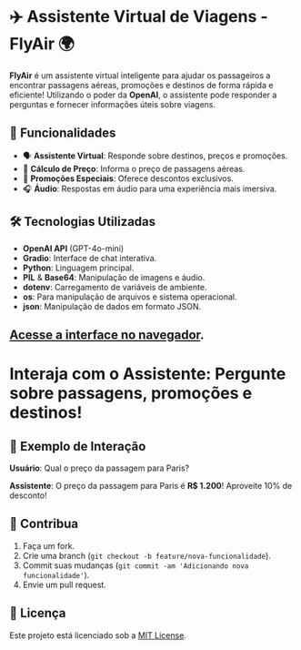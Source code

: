 # ✈️ **Assistente Virtual de Viagens - FlyAir** 🌍

**FlyAir** é um assistente virtual inteligente para ajudar os passageiros a encontrar passagens aéreas, promoções e destinos de forma rápida e eficiente! Utilizando o poder da **OpenAI**, o assistente pode responder a perguntas e fornecer informações úteis sobre viagens.

## 🚀 **Funcionalidades**

- 🗣️ **Assistente Virtual**: Responde sobre destinos, preços e promoções.
- 💸 **Cálculo de Preço**: Informa o preço de passagens aéreas.
- 🎉 **Promoções Especiais**: Oferece descontos exclusivos.
- 🎧 **Áudio**: Respostas em áudio para uma experiência mais imersiva.

## 🛠️ **Tecnologias Utilizadas**

- **OpenAI API** (GPT-4o-mini)
- **Gradio**: Interface de chat interativa.
- **Python**: Linguagem principal.
- **PIL** & **Base64**: Manipulação de imagens e áudio.
- **dotenv**: Carregamento de variáveis de ambiente.
- **os**: Para manipulação de arquivos e sistema operacional.
- **json**: Manipulação de dados em formato JSON.

## [Acesse a interface no navegador](https://huggingface.co/spaces/Bruxteclas/assistente_virtual_viagens).

# **Interaja com o Assistente**: Pergunte sobre passagens, promoções e destinos!

## 💬 **Exemplo de Interação**

**Usuário**: Qual o preço da passagem para Paris?

**Assistente**: O preço da passagem para Paris é **R$ 1.200**! Aproveite 10% de desconto!


## 🤝 **Contribua**

1. Faça um fork.
2. Crie uma branch (`git checkout -b feature/nova-funcionalidade`).
3. Commit suas mudanças (`git commit -am 'Adicionando nova funcionalidade'`).
4. Envie um pull request.

## 📝 **Licença**

Este projeto está licenciado sob a [MIT License](LICENSE).

